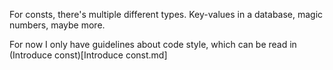 For consts, there's multiple different types. Key-values in a database, magic numbers, maybe more.

For now I only have guidelines about code style, which can be read in (Introduce const)[Introduce const.md]